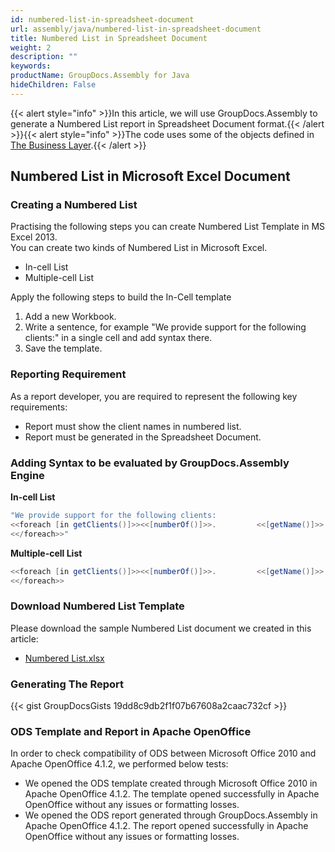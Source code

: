 ```yaml
---
id: numbered-list-in-spreadsheet-document
url: assembly/java/numbered-list-in-spreadsheet-document
title: Numbered List in Spreadsheet Document
weight: 2
description: ""
keywords: 
productName: GroupDocs.Assembly for Java
hideChildren: False
---
```

{{< alert style="info" >}}In this article, we will use GroupDocs.Assembly to generate a Numbered List report in Spreadsheet Document format.{{< /alert >}}{{< alert style="info" >}}The code uses some of the objects defined in [The Business Layer](https://docs.groupdocs.com/assembly/java/the-business-layer/).{{< /alert >}}

## Numbered List in Microsoft Excel Document

### Creating a Numbered List

Practising the following steps you can create Numbered List Template in MS Excel 2013.  
You can create two kinds of Numbered List in Microsoft Excel.

*   In-cell List
*   Multiple-cell List

Apply the following steps to build the In-Cell template

1.  Add a new Workbook.
2.  Write a sentence, for example "We provide support for the following clients:" in a single cell and add syntax there.
3.  Save the template.

### Reporting Requirement

As a report developer, you are required to represent the following key requirements:

*   Report must show the client names in numbered list.
*   Report must be generated in the Spreadsheet Document.

### Adding Syntax to be evaluated by GroupDocs.Assembly Engine

**In-cell List**

```java
"We provide support for the following clients:
<<foreach [in getClients()]>><<[numberOf()]>>.         <<[getName()]>>
<</foreach>>"
```

**Multiple-cell List**

```java
<<foreach [in getClients()]>><<[numberOf()]>>.         <<[getName()]>>
<</foreach>>
```

### Download Numbered List Template

Please download the sample Numbered List document we created in this article:

*   [Numbered List.xlsx](https://github.com/groupdocs-assembly/GroupDocs.Assembly-for-Java/blob/master/Examples/GroupDocs.Assembly.Examples.Java/Data/Storage/Spreadsheet%20Templates/Numbered%20List.xlsx?raw=true)

### Generating The Report

{{< gist GroupDocsGists 19dd8c9db2f1f07b67608a2caac732cf >}}

### ODS Template and Report in Apache OpenOffice

In order to check compatibility of ODS between Microsoft Office 2010 and Apache OpenOffice 4.1.2, we performed below tests:

*   We opened the ODS template created through Microsoft Office 2010 in Apache OpenOffice 4.1.2. The template opened successfully in Apache OpenOffice without any issues or formatting losses.
*   We opened the ODS report generated through GroupDocs.Assembly in Apache OpenOffice 4.1.2. The report opened successfully in Apache OpenOffice without any issues or formatting losses.
